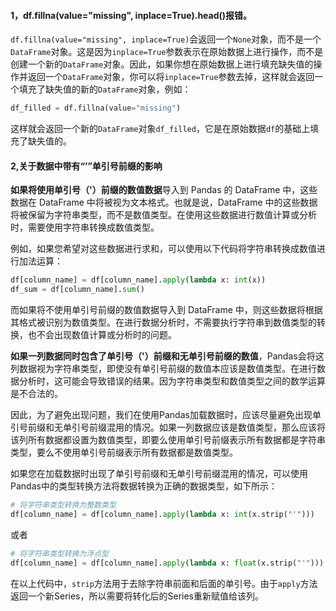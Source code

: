 #### 1，df.fillna(value="missing", inplace=True).head()报错。
`df.fillna(value="missing", inplace=True)`会返回一个`None`对象，而不是一个`DataFrame`对象。这是因为`inplace=True`参数表示在原始数据上进行操作，而不是创建一个新的`DataFrame`对象。因此，如果你想在原始数据上进行填充缺失值的操作并返回一个`DataFrame`对象，你可以将`inplace=True`参数去掉，这样就会返回一个填充了缺失值的新的`DataFrame`对象，例如：

```python
df_filled = df.fillna(value="missing")
```

这样就会返回一个新的`DataFrame`对象`df_filled`，它是在原始数据`df`的基础上填充了缺失值的。


#### 2,关于数据中带有“’”单引号前缀的影响
**如果将使用单引号（'）前缀的数值数据**导入到 Pandas 的 DataFrame 中，这些数据在 DataFrame 中将被视为文本格式。也就是说，DataFrame 中的这些数据将被保留为字符串类型，而不是数值类型。在使用这些数据进行数值计算或分析时，需要使用字符串转换成数值类型。

例如，如果您希望对这些数据进行求和，可以使用以下代码将字符串转换成数值进行加法运算：

```python
df[column_name] = df[column_name].apply(lambda x: int(x))
df_sum = df[column_name].sum()
```

而如果将不使用单引号前缀的数值数据导入到 DataFrame 中，则这些数据将根据其格式被识别为数值类型。在进行数据分析时，不需要执行字符串到数值类型的转换，也不会出现数值计算或分析时的问题。


**如果一列数据同时包含了单引号（'）前缀和无单引号前缀的数值**，Pandas会将这列数据视为字符串类型，即使没有单引号前缀的数值本应该是数值类型。在进行数据分析时，这可能会导致错误的结果。因为字符串类型和数值类型之间的数学运算是不合法的。

因此，为了避免出现问题，我们在使用Pandas加载数据时，应该尽量避免出现单引号前缀和无单引号前缀混用的情况。如果一列数据应该是数值类型，那么应该将该列所有数据都设置为数值类型，即要么使用单引号前缀表示所有数据都是字符串类型，要么不使用单引号前缀表示所有数据都是数值类型。

如果您在加载数据时出现了单引号前缀和无单引号前缀混用的情况，可以使用Pandas中的类型转换方法将数据转换为正确的数据类型，如下所示：

``` python
# 将字符串类型转换为整数类型
df[column_name] = df[column_name].apply(lambda x: int(x.strip("'")))
``` 

或者
``` python
# 将字符串类型转换为浮点型
df[column_name] = df[column_name].apply(lambda x: float(x.strip("'")))
``` 

在以上代码中，`strip`方法用于去除字符串前面和后面的单引号。由于`apply`方法返回一个新Series，所以需要将转化后的Series重新赋值给该列。